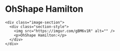 <!DOCTYPE html>
<html>
  <head>
    <title>Hamilton OhShape</title>
    <link rel="stylesheet" href="styles/styles.css" />
    <script async src="./javascript/index.js"></script>
  </head>
  <body>
    <h1>OhShape Hamilton</h1>
    <h4 id='date'></h4>

    <div class="image-section">
      <div class="section-style">
        <img src="https://imgur.com/gBM6v1R" alt="" />
        <p>OhShape Hamilton:</p>
      </div>
    </div>
  </body>
</html>
